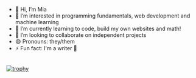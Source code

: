 <!---
mia-is-here/mia-is-here is a ✨ special ✨ repository because its `README.md` (this file) appears on your GitHub profile.
You can click the Preview link to take a look at your changes.
--->
- 👋 Hi, I’m Mia
- 👀 I’m interested in programming fundamentals, web development and machine learning
- 🌱 I’m currently learning to code, build my own websites and math!
- 💞️ I’m looking to collaborate on independent projects
- 😄 Pronouns: they/them
- ⚡ Fun fact: I'm a writer 🥳

\
[![trophy](https://github-profile-trophy.vercel.app/?username=mia-is-here&theme=nord&row=1&margin-w=8)](https://github.com/sowmya-hub/github-profile-trophy)

<!--  \
[![GitHub Streak](https://github-readme-streak-stats.herokuapp.com/?user=sowmya-hub&theme=blueberry_duo)](https://git.io/streak-stats) -->

<!-- [Your GitHub stats](https://github-readme-stats.vercel.app/api?username=harshibar&show_icons=true&theme=dracula) -->

<!-- [![Top Langs](https://github-readme-stats.vercel.app/api/top-langs/?username=harshibar&layout=compact)](https://github.com/anuraghazra/github-readme-stats) -->


<!-- [![Readme Card](https://github-readme-stats.vercel.app/api/pin/?username=mia-is-here&repo=github-readme-stats)](https://github.com/mia-is-here/github-readme-stats) 
 -->
<!---
https://github.com/DenverCoder1/github-readme-streak-stats/blob/main/docs/themes/README.md 
--->
